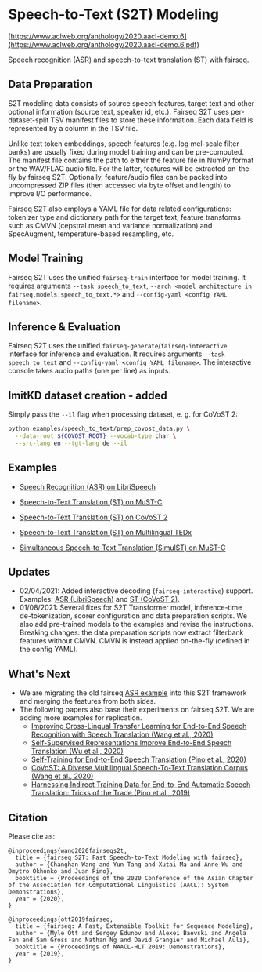 # Speech-to-Text (S2T) Modeling

[https://www.aclweb.org/anthology/2020.aacl-demo.6](https://www.aclweb.org/anthology/2020.aacl-demo.6.pdf)

Speech recognition (ASR) and speech-to-text translation (ST) with fairseq.

## Data Preparation
S2T modeling data consists of source speech features, target text and other optional information
(source text, speaker id, etc.). Fairseq S2T uses per-dataset-split TSV manifest files
to store these information. Each data field is represented by a column in the TSV file.

Unlike text token embeddings, speech features (e.g. log mel-scale filter banks) are usually fixed
during model training and can be pre-computed. The manifest file contains the path to
either the feature file in NumPy format or the WAV/FLAC audio file. For the latter,
features will be extracted on-the-fly by fairseq S2T. Optionally, feature/audio files can be packed
into uncompressed ZIP files (then accessed via byte offset and length) to improve I/O performance.

Fairseq S2T also employs a YAML file for data related configurations: tokenizer type and dictionary path
for the target text, feature transforms such as CMVN (cepstral mean and variance normalization) and SpecAugment,
temperature-based resampling, etc.

## Model Training
Fairseq S2T uses the unified `fairseq-train` interface for model training. It requires arguments `--task speech_to_text`,
 `--arch <model architecture in fairseq.models.speech_to_text.*>` and `--config-yaml <config YAML filename>`.

## Inference & Evaluation
Fairseq S2T uses the unified `fairseq-generate`/`fairseq-interactive` interface for inference and evaluation. It
requires arguments `--task speech_to_text` and `--config-yaml <config YAML filename>`. The interactive console takes
audio paths (one per line) as inputs.


## ImitKD dataset creation - added

Simply pass the `--il` flag when processing dataset, e. g. for CoVoST 2:

```bash
python examples/speech_to_text/prep_covost_data.py \
  --data-root ${COVOST_ROOT} --vocab-type char \
  --src-lang en --tgt-lang de --il
```

## Examples
- [Speech Recognition (ASR) on LibriSpeech](docs/librispeech_example.md)

- [Speech-to-Text Translation (ST) on MuST-C](docs/mustc_example.md)

- [Speech-to-Text Translation (ST) on CoVoST 2](docs/covost_example.md)

- [Speech-to-Text Translation (ST) on Multilingual TEDx](docs/mtedx_example.md)
- [Simultaneous Speech-to-Text Translation (SimulST) on MuST-C](docs/simulst_mustc_example.md)

## Updates
- 02/04/2021: Added interactive decoding (`fairseq-interactive`) support. Examples:
  [ASR (LibriSpeech)](docs/librispeech_example.md#interactive-decoding)
  and [ST (CoVoST 2)](docs/covost_example.md#interactive-decoding).
- 01/08/2021: Several fixes for S2T Transformer model, inference-time de-tokenization, scorer configuration and data
  preparation scripts. We also add pre-trained models to the examples and revise the instructions.
  Breaking changes: the data preparation scripts now extract filterbank features without CMVN. CMVN is instead applied
  on-the-fly (defined in the config YAML).

## What's Next
- We are migrating the old fairseq [ASR example](../speech_recognition) into this S2T framework and
  merging the features from both sides.
- The following papers also base their experiments on fairseq S2T. We are adding more examples for replication.
  - [Improving Cross-Lingual Transfer Learning for End-to-End Speech Recognition with Speech Translation (Wang et al., 2020)](https://arxiv.org/abs/2006.05474)
  - [Self-Supervised Representations Improve End-to-End Speech Translation (Wu et al., 2020)](https://arxiv.org/abs/2006.12124)
  - [Self-Training for End-to-End Speech Translation (Pino et al., 2020)](https://arxiv.org/abs/2006.02490)
  - [CoVoST: A Diverse Multilingual Speech-To-Text Translation Corpus (Wang et al., 2020)](https://arxiv.org/abs/2002.01320)
  - [Harnessing Indirect Training Data for End-to-End Automatic Speech Translation: Tricks of the Trade (Pino et al., 2019)](https://arxiv.org/abs/1909.06515)

## Citation
Please cite as:
```
@inproceedings{wang2020fairseqs2t,
  title = {fairseq S2T: Fast Speech-to-Text Modeling with fairseq},
  author = {Changhan Wang and Yun Tang and Xutai Ma and Anne Wu and Dmytro Okhonko and Juan Pino},
  booktitle = {Proceedings of the 2020 Conference of the Asian Chapter of the Association for Computational Linguistics (AACL): System Demonstrations},
  year = {2020},
}

@inproceedings{ott2019fairseq,
  title = {fairseq: A Fast, Extensible Toolkit for Sequence Modeling},
  author = {Myle Ott and Sergey Edunov and Alexei Baevski and Angela Fan and Sam Gross and Nathan Ng and David Grangier and Michael Auli},
  booktitle = {Proceedings of NAACL-HLT 2019: Demonstrations},
  year = {2019},
}
```
